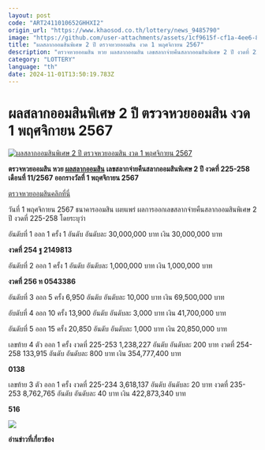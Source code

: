 ```yaml
---
layout: post
code: "ART2411010652GHHXI2"
origin_url: "https://www.khaosod.co.th/lottery/news_9485790"
image: "https://github.com/user-attachments/assets/1cf9615f-cf1a-4ee6-8b65-872a8e9147e6"
title: "ผลสลากออมสินพิเศษ 2 ปี ตรวจหวยออมสิน งวด 1 พฤศจิกายน 2567"
description: "ตรวจหวยออมสิน หวย ผลสลากออมสิน เลขสลากจ่ายคืนสลากออมสินพิเศษ 2 ปี งวดที่ 225-258 เดือนที่ 11/2567 ออกรางวัลที่ 1 พฤศจิกายน 2567"
category: "LOTTERY"
language: "th"
date: 2024-11-01T13:50:19.783Z
---
```


# ผลสลากออมสินพิเศษ 2 ปี ตรวจหวยออมสิน งวด 1 พฤศจิกายน 2567

[![ผลสลากออมสินพิเศษ 2 ปี ตรวจหวยออมสิน งวด 1 พฤศจิกายน 2567](https://www.khaosod.co.th/wpapp/uploads/2024/11/Check-Government-Savings-Bank-Lottery1.jpg "ผลสลากออมสินพิเศษ 2 ปี ตรวจหวยออมสิน งวด 1 พฤศจิกายน 2567")](https://www.khaosod.co.th/wpapp/uploads/2024/11/Check-Government-Savings-Bank-Lottery1.jpg)

**ตรวจหวยออมสิน หวย [ผลสลากออมสิน](https://www.khaosod.co.th/wpapp/uploads/2024/11/%E0%B8%9C%E0%B8%A5%E0%B8%AA%E0%B8%A5%E0%B8%B2%E0%B8%81%E0%B8%AD%E0%B8%AD%E0%B8%A1%E0%B8%AA%E0%B8%B4%E0%B8%99.pdf)** **เลขสลากจ่ายคืนสลากออมสินพิเศษ 2 ปี งวดที่ 225-258** **เดือนที่ 11/2567 ออกรางวัลที่ 1 พฤศจิกายน 2567**

[ตรวจหวยออมสินคลิกที่นี่](https://www.khaosod.co.th/wpapp/uploads/2024/11/%E0%B8%9C%E0%B8%A5%E0%B8%AA%E0%B8%A5%E0%B8%B2%E0%B8%81%E0%B8%AD%E0%B8%AD%E0%B8%A1%E0%B8%AA%E0%B8%B4%E0%B8%99.pdf)

วันที่ 1 พฤศจิกายน 2567 ธนาคารออมสิน เผยแพร่ ผลการออกเลขสลากจ่ายคืนสลากออมสินพิเศษ 2 ปี งวดที่ 225-258 โดยระบุว่า

อันดับที่ 1 ออก 1 ครั้ง 1 อันดับ อันดับละ 30,000,000 บาท เงิน 30,000,000 บาท

**งวดที่ 254 ฐ 2149813**

อันดับที่ 2 ออก 1 ครั้ง 1 อันดับ อันดับละ 1,000,000 บาท เงิน 1,000,000 บาท

**งวดที่ 256 ท 0543386**

อันดับที่ 3 ออก 5 ครั้ง 6,950 อันดับ อันดับละ 10,000 บาท เงิน 69,500,000 บาท



อับดับที่ 4 ออก 10 ครั้ง 13,900 อันดับ อันดับละ 3,000 บาท เงิน 41,700,000 บาท



อันดับที่ 5 ออก 15 ครั้ง 20,850 อันดับ อันดับละ 1,000 บาท เงิน 20,850,000 บาท



เลขท้าย 4 ตัว ออก 1 ครั้ง งวดที่ 225-253 1,238,227 อันดับ อันดับละ 200 บาท งวดที่ 254-258 133,915 อันดับ อันดับละ 800 บาท เงิน 354,777,400 บาท

**0138**

เลขท้าย 3 ตัว ออก 1 ครั้ง งวดที่ 225-234 3,618,137 อันดับ อันดับละ 20 บาท งวดที่ 235-253 8,762,765 อันดับ อันดับละ 40 บาท เงิน 422,873,340 บาท

**516**





[![](https://www.khaosod.co.th/wpapp/uploads/2024/11/1-ออมสิน1.jpg)](https://www.khaosod.co.th/wpapp/uploads/2024/11/1-ออมสิน1.jpg)

**อ่านข่าวที่เกี่ยวข้อง**